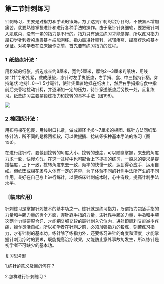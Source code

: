## 第二节针刺练习

针刺练习，主要是对指力和手法的锻炼。为了达到针刺的治疗目的，不使病人增加痛苦，就要熟练掌握进针和进行各种手法的操作。由于毫针针身细软，要把毫针刺入肌肤内，没有一定的指力是不行的。指力只有通过练习才能掌握，所以练习指力是初学针刺者的重要基本技能训练。指力是进针顺利，减轻疼痛，提高疗效的基本保证。对初学者在临床操作之前，首先要有练习指力的过程。

### 1.纸垫练针法：

用松软的纸张，折迭成长约8厘米，宽约5厘米，厚约2〜3厘米的纸块，用线如“井”字形扎紧，做成纸垫，练针时左手执纸垫，右手拇、食、中三指持针柄，如持笔状 地持1. 0〜1. 5寸毫针，使针尖垂直地抵在纸块上，然后右手拇指与食中指前后交替地捻动针柄，并逐渐加一定的压力，待针穿透纸垫后另换一处，反复练习。纸垫练习主要是锻炼指力和捻转的基本手法（图198)。

![](img/图198.jpg)

### 2.棉团练针法：

用布将棉花包裹，用线封口扎紧，做成直径 约6〜7厘米的棉团，练针方法同纸垫练针法，所不同的是棉团松软，可以做提插、捻转等多种基本手法的练习（图198)。

在进行练针时，要做到捻转的角度大小，捻转的速度，可以随意掌握，来去的角度力求一致，快慢均匀。在这一过程中也可配合上下提插的练习，一般总的要求是提插幅度，上下一致，捻转角度来去一致，频率的快慢一致，达到得心应手，运用自如。但纸垫或棉花团与人体有一定的差异，为了体验不同的针刺手法所产生的不同作用，最好在自己身上进行练针，以便临床针刺施术时，心中有数，提高针刺手法水平。

### 〔临床应用〕

针刺练习是掌握针刺技术的基本功之一。练针就是练习指力，所谓指力包括手指的力量和手腕力量的两个方面，握针靠手指的力量，进针靠手腕的力量，手指和手腕这两个力量要配合好，才能把又细又软的毫针刺入穴位内，进针即顺利又能减少疼痛，操作灵活自如。所以初学者在针刺之前，必须加强指力的锻炼，刻苦练习指力，才有针刺的基本功。练针除了练指力外，还要练习进针的角度和深度，才能掌握针刺治疗时的要求，既能提高治疗效果，又能防止意外事故的发生，所以练针是初学者不可缺少的基本功。

复习思考题

1.练针的意义及目的何在？

2.怎样进行针剌练习？
